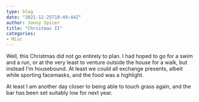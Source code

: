 ```yaml
---
type: blog
date: "2021-12-25T18:49:44Z"
author: Jonny Spicer
title: "Christmas II"
categories:
- Misc
---
```

Well, this Christmas did not go entirely to plan. I had hoped to go for a swim and a run, or at the very least to venture outside
the house for a walk, but instead I'm housebound. At least we could all exchange presents, albeit while sporting facemasks, and the
food was a highlight.

At least I am another day closer to being able to touch grass again, and the bar has been set suitably low for next year.
